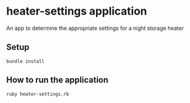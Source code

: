 # heater-settings application
An app to determine the appropriate settings for a night storage heater

## Setup

```
bundle install
```
## How to run the application

```
ruby heater-settings.rb
```
